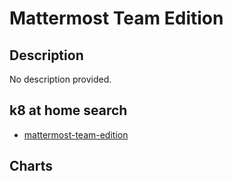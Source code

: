 # Mattermost Team Edition

## Description

No description provided.

## k8 at home search

- [mattermost-team-edition](https://nanne.dev/k8s-at-home-search/#/mattermost-team-edition)

## Charts


